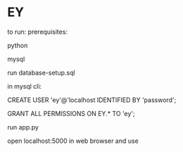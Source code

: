 # EY
to run:
prerequisites:

  python

  mysql


run database-setup.sql

in mysql cli:

  CREATE USER 'ey'@'localhost IDENTIFIED BY 'password';
  
  GRANT ALL PERMISSIONS ON EY.* TO 'ey';


run app.py

open localhost:5000 in web browser and use
